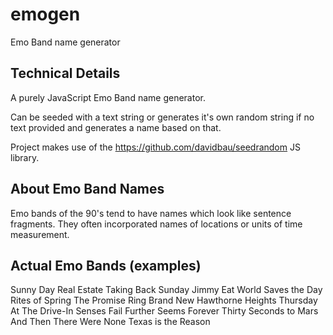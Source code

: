 # emogen

Emo Band name generator

## Technical Details

A purely JavaScript Emo Band name generator.

Can be seeded with a text string or generates it's own random string if no text provided and generates a name based on that.

Project makes use of the https://github.com/davidbau/seedrandom JS library.

## About Emo Band Names

Emo bands of the 90's tend to have names which look like sentence fragments. They often incorporated names of locations or units of time measurement.

## Actual Emo Bands (examples)

Sunny Day Real Estate
Taking Back Sunday
Jimmy Eat World
Saves the Day
Rites of Spring
The Promise Ring
Brand New
Hawthorne Heights
Thursday
At The Drive-In
Senses Fail
Further Seems Forever
Thirty Seconds to Mars
And Then There Were None
Texas is the Reason
